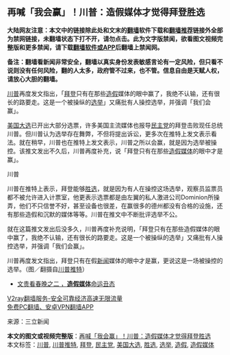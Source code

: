  <h2>再喊「我会赢」！川普：造假媒体才觉得拜登胜选</h2> <p class="notice"><b>大陆网友注意：本文中的链接除此处和文末的<a href="https://github.com/bannedbook/fanqiang" >翻墙</a>软件下载和<a href="https://github.com/killgcd/justmysocks/blob/master/README.md">翻墙推荐</a>链接外全部为禁网链接，未翻墙状态下打不开，请勿点击。此为文字版禁闻，欲看图文视频完整版和更多禁闻，请下载<a href="https://github.com/bannedbook/fanqiang">翻墙软件或APP</a>后翻墙上禁闻网。</p><p>备注：翻墙看新闻非常安全，翻墙以真实身份发表敏感言论有一定风险，但只看不说则没有任何风险，翻的人太多，政府管不过来，也不管。信息自由是天赋人权，请放心大胆的翻墙。</b></p>  <div class="entry"> <p id="summary"><a href="https://www.bannedbook.org/bnews/tag/%e5%b7%9d%e6%99%ae/" class="st_tag internal_tag" rel="tag" title="标签 川普 下的日志">川普</a>再度发文指出，「<a href="https://www.bannedbook.org/bnews/tag/%e6%8b%9c%e7%99%bb/" class="st_tag internal_tag" rel="tag" title="标签 拜登 下的日志">拜登</a>只有在那些<a href="https://www.bannedbook.org/bnews/tag/%e9%80%a0%e5%81%87/" class="st_tag internal_tag" rel="tag" title="标签 造假 下的日志">造假</a>媒体的眼中赢了，我绝不认输，还有很长的路要走。这是一个被操纵的<a href="https://www.bannedbook.org/bnews/tag/%e9%80%89%e4%b8%be/" class="st_tag internal_tag" rel="tag" title="标签 选举 下的日志">选举</a>」又痛批有人操控选举，并强调「我们会赢」。</p> <p><a href="https://www.bannedbook.org/bnews/tag/%e7%be%8e%e5%9b%bd%e5%a4%a7%e9%80%89/" class="st_tag internal_tag" rel="tag" title="标签 美国大选 下的日志">美国大选</a>已开出大部分选票，许多美国主流媒体也报导<a href="https://www.bannedbook.org/bnews/tag/%e6%b0%91%e4%b8%bb%e5%85%9a/" class="st_tag internal_tag" rel="tag" title="标签 民主党 下的日志">民主党</a>的拜登击败现任总统川普。但川普认为选举存在舞弊，不但将提出诉讼，更多次在推特上发文表示看法。就在稍早，川普也在推特上发文表示，川普之所以会赢，就是因为选举被操控。该推文发出不久后，川普再度补充，说「拜登只有在那些<a href="https://www.bannedbook.org/bnews/tag/%E9%80%A0%E5%81%87%E5%AA%92%E4%BD%93/" class="st_tag internal_tag" rel="tag" title="标签 造假媒体 下的日志">造假媒体</a>的眼中才是赢」。</p> <p></p> <p>川普</p>  <p>川普在推特上表示，拜登能够<a href="https://www.bannedbook.org/bnews/tag/%E8%83%9C%E9%80%89/" class="st_tag internal_tag" rel="tag" title="标签 胜选 下的日志">胜选</a>，就是因为有人在操控这场选举，观察员监票员都不被允许进入计票室，他更表示选票都是由左翼的私人激进公司Dominion所操弄，他们不只信誉不好，甚至设备也很差，在赢很多的德州都没有合格的设施，还有那些造假和沉默的媒体等等。川普在推文中不断批评选举不公。</p> <p>就在这篇推文发出后没多久，川普再度补充说明，「拜登只有在那些造假媒体的眼中赢了，我绝不认输，还有很长的路要走。这是一个被操纵的选举」又痛批有人操控选举，并强调「我们会赢」。</p> <p></p> <p>川普再度发文指出，拜登只有在假<span class='wp_keywordlink_affiliate'><a href="https://www.bannedbook.org/" title="新闻">新闻</a></span>媒体的眼中才是赢，更说这是一场被操控的选举。（图／翻摄自<a href="https://www.bannedbook.org/bnews/tag/%e5%b7%9d%e6%99%ae%e6%8e%a8%e7%89%b9/" class="st_tag internal_tag" rel="tag" title="标签 川普推特 下的日志">川普推特</a>）</p>  <ul class='op-related-articles' title='相关阅读'> <li><a href='https://www.bannedbook.org/bnews/guowengui/20180218/901672.html' target='_blank'>文贵看春晚之二 ，<b>造假媒体</b>命运丑态</a></li> </ul> <p class="texttj"> <a href="https://www.bannedbook.org/forum23/topic22702.html" target="_blank">V2ray翻墙服务-安全可靠经济高速无限流量</a><br/> <a href="https://github.com/bannedbook/fanqiang/wiki/%E7%A6%81%E9%97%BB%E7%BD%91%E5%AE%89%E5%8D%93%E7%BF%BB%E5%A2%99%E6%96%B0%E9%97%BBAPP" target="_blank">免费PC翻墙、安卓VPN翻墙APP</a></p><p> 来源：三立新闻 </p><a name='sharetosocial'></a>       <div><b>本文的图文或视频完整版</b>：<a href='https://www.bannedbook.org/bnews/topimagenews/20201116/1431620.html'>再喊「我会赢」！川普：造假媒体才觉得拜登胜选</a></div>  </div><!--END ENTRY--> <div class="postfooter"> <div>本文标签：<a href="https://www.bannedbook.org/bnews/tag/%e5%b7%9d%e6%99%ae/" rel="tag">川普</a>, <a href="https://www.bannedbook.org/bnews/tag/%e5%b7%9d%e6%99%ae%e6%8e%a8%e7%89%b9/" rel="tag">川普推特</a>, <a href="https://www.bannedbook.org/bnews/tag/%e6%8b%9c%e7%99%bb/" rel="tag">拜登</a>, <a href="https://www.bannedbook.org/bnews/tag/%e6%b0%91%e4%b8%bb%e5%85%9a/" rel="tag">民主党</a>, <a href="https://www.bannedbook.org/bnews/tag/%e7%be%8e%e5%9b%bd%e5%a4%a7%e9%80%89/" rel="tag">美国大选</a>, <a href="https://www.bannedbook.org/bnews/tag/%E8%83%9C%E9%80%89/" rel="tag">胜选</a>, <a href="https://www.bannedbook.org/bnews/tag/%e9%80%89%e4%b8%be/" rel="tag">选举</a>, <a href="https://www.bannedbook.org/bnews/tag/%e9%80%a0%e5%81%87/" rel="tag">造假</a>, <a href="https://www.bannedbook.org/bnews/tag/%E9%80%A0%E5%81%87%E5%AA%92%E4%BD%93/" rel="tag">造假媒体</a></div>  </div><!--END POSTFOOTER--> 